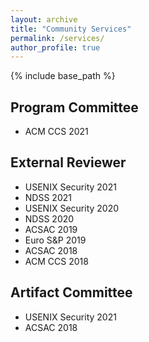 ```yaml
---
layout: archive
title: "Community Services"
permalink: /services/
author_profile: true
---
```


{% include base_path %}

## Program Committee

* ACM CCS 2021

## External Reviewer

* USENIX Security 2021
* NDSS 2021
* USENIX Security 2020
* NDSS 2020
* ACSAC 2019
* Euro S&P 2019
* ACSAC 2018
* ACM CCS 2018

## Artifact Committee

* USENIX Security 2021
* ACSAC 2018
